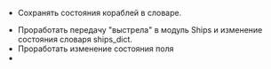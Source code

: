 
+ Сохранять состояния кораблей в словаре.
- Проработать передачу "выстрела" в модуль Ships и изменение состояния словаря ships_dict.
- Проработать изменение состояния поля
- 